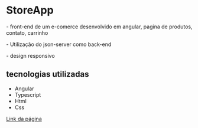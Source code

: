 # StoreApp

<p>- front-end de um e-comerce desenvolvido em angular, pagina de produtos, contato, carrinho</p>
<p>- Utilização do json-server como back-end</p>
<p>- design responsivo</p>
<h2>tecnologias utilizadas</h2>
<ul>
    <li>Angular</li>
    <li>Typescript</li>
    <li>Html</li>
    <li>Css</li>
</ul>


<a href="store-app-antonio-mendes.netlify.app">Link da página</a>



